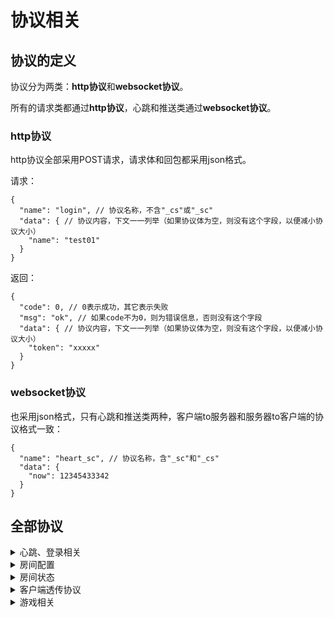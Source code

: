 # 协议相关

## 协议的定义

协议分为两类：**http协议**和**websocket协议**。

所有的请求类都通过**http协议**，心跳和推送类通过**websocket协议**。

### http协议

http协议全部采用POST请求，请求体和回包都采用json格式。

请求：

```jsonc
{
  "name": "login", // 协议名称，不含"_cs"或"_sc"
  "data": { // 协议内容，下文一一列举（如果协议体为空，则没有这个字段，以便减小协议大小）
    "name": "test01"
  }
}
```

返回：

```jsonc
{
  "code": 0, // 0表示成功，其它表示失败
  "msg": "ok", // 如果code不为0，则为错误信息，否则没有这个字段
  "data": { // 协议内容，下文一一列举（如果协议体为空，则没有这个字段，以便减小协议大小）
    "token": "xxxxx"
  }
}
```

### websocket协议

也采用json格式，只有心跳和推送类两种，客户端to服务器和服务器to客户端的协议格式一致：

```jsonc
{
  "name": "heart_sc", // 协议名称，含"_sc"和"_cs"
  "data": {
    "now": 12345433342
  }
}
```

## 全部协议

<details><summary>心跳、登录相关</summary>

**心跳请求**

协议类型：websocket

示例：

```jsonc
{
  "name": "heart_cs",
}
```

**心跳返回**

协议类型：websocket

示例：

```jsonc
{
  "name": "heart_sc",
  "data": {
    "now": 12345433342 // 服务器当前时间戳，单位毫秒
  }
}
```

**登录**

协议类型：http

请求：

```jsonc
{
  "name": "login",
  "data": {
    "token": "xxxxx", // 客户端token，服务器是以token来判定唯一的用户
    "name": "test01" // 用户名
  }
}
```

返回：

```jsonc
{
  "code": 0,
  "data": {
    "rid": "test01" // 房间号，如果为null则表示没有房间
  }
}
```

</details> 

<details><summary>房间配置</summary>

**创建房间**

协议类型：http

请求：

```jsonc
{
  "name": "create_room",
  "data": { // 下文很多协议的结构都和这个一样
    "rid": "test01", // 房间名
    "type": 1, // 1-标准赛，2-BP赛，3-link赛
    "solo": false, // 是否为无导播局
    "add_robot": false, // 是否为打机器人局
    "game_time": 30, // 游戏总时间（不含倒计时），单位：分
    "countdown": 5, // 倒计时，单位：秒
    "games": ["6", "7", "8"], // 含有哪些作品
    "ranks": ["L", "EX"], // 含有哪些游戏难度，也就是L卡和EX卡
    "need_win": 2, // 需要胜利的局数，例如2表示bo3
    "difficulty": 1, // 难度（影响不同星级的卡的分布），1对应E，2对应N，3对应L，其它对应随机
    "cd_time": 30, // 选卡cd，收卡后要多少秒才能选下一张卡
    "reserved_type": 1 // 纯客户端用的一个类型字段，服务器只负责透传
  }
}
```

返回：

```jsonc
{
  "code": 0,
  "data": {
    "rid": "10" // 房间名
  }
}
```

**获取房间配置**

协议类型：http

请求：

```jsonc
{
  "name": "get_room_config",
  "data": {
    "rid": "test01" // 房间名
  }
}
```

返回：

```jsonc
{
  "code": 0,
  "data": { // 和create_room结构一样
  }
}
```

**修改房间配置**

协议类型：http

请求：

```jsonc
{
  "name": "update_room_config",
  "data": { // 和create_room结构一样
  }
}
```

返回：

```jsonc
{
  "code": 0
}
```

**推送房间配置更新**

协议类型：websocket

示例：

```jsonc
{
  "name": "update_room_config_sc",
  "data": { // 和create_room结构一样
  }
}
```

</details>

<details><summary>房间状态</summary>

**加入房间**

协议类型：http

请求：

```jsonc
{
  "name": "join_room",
  "data": {
    "rid": "test01" // 房间名
  }
}
```

返回：

```jsonc
{
  "code": 0,
  "data": {
    "rid": "test01", // 房间名
    "type": 1, // 1-标准赛，2-BP赛，3-link赛
    "host": "test00", // 房主的名字
    "names": ["test01", "test02"], // 玩家名字列表，一定有2个，没有人则对应位置为空
    "change_card_count": [1, 2], // 换卡次数，一定有2个，和上面的names一一对应
    "started": false, // 是否已经开始
    "score": [1, 2], // 比分，一定有2个，和上面的names一一对应
    "watchers": ["test03", "test04"] // 观众名字列表，有几个就是几个
  }
}
```

**离开房间**

协议类型：http

请求：

```jsonc
{
  "name": "leave_room"
}
```

返回：

```jsonc
{
  "code": 0
}
```

**观战（站起）**

协议类型：http

请求：

```jsonc
{
  "name": "stand_up"
}
```

返回：

```jsonc
{
  "code": 0
}
```

**作为选手（坐下）**

协议类型：http

请求：

```jsonc
{
  "name": "sit_down"
}
```

返回：

```jsonc
{
  "code": 0
}
```

**获取房间**

协议类型：http

请求：

```jsonc
{
  "name": "get_room"
}
```

返回：

```jsonc
{
  "code": 0,
  "data": { // 和join_room结构一样
  }
}
```

**推送房间状态更新**

*由于实时性要求非常高，考虑到websocket和http是两条信道，可能有并发问题，一律采用推送只推送发生了变化，客户端重新请求获取信息接口的方式*

协议类型：websocket

示例：

```jsonc
{
  "name": "update_room_sc"
}
```

</details>

<details><summary>客户端透传协议</summary>

协议类型：websocket

请求：

```json
{
  "name": "set_phase",
  "data": {
    "phase": 1
  }
}
```

返回：

```json
{
  "code": 0
}
```

请求：

```json
{
  "name": "get_phase"
}
```

返回：

```json
{
  "code": 0,
  "data": {
    "phase": 1
  }
}
```

</details>

<details><summary>游戏相关</summary>

**游戏开始**

协议类型：http

请求：

```jsonc
{
  "name": "start_game"
}
```

返回：

```jsonc
{
  "code": 0
}
```

**推送游戏开始**

协议类型：websocket

示例：

```jsonc
{
  "name": "start_game_sc",
  "data": { // 和create_room结构一样，也就是房间配置，以防同步失败
  }
}
```

**游戏结束**

协议类型：http

请求：

```jsonc
{
  "name": "stop_game",
  "data": {
    "winner": -1 // -1表示平局，0表示左边，1表示右边
  }
}
```

返回：

```jsonc
{
  "code": 0
}
```

**推送游戏结束**

协议类型：websocket

示例：

```jsonc
{
  "name": "stop_game_sc",
  "data": {
    "winner": -1 // -1表示平局，0表示左边，1表示右边
  }
}
```

**警告玩家**

协议类型：http

请求：

```jsonc
{
  "name": "gm_warn_player",
  "data": {
    "name": "test01" // 玩家名
  }
}
```

返回：

```jsonc
{
  "code": 0
}
```

**推送警告玩家**

协议类型：websocket

示例：

```jsonc
{
  "name": "gm_warn_player_sc",
  "data": {
    "name": "test01" // 玩家名
  }
}
```

**获取所有符卡**

协议类型：http

请求：

```jsonc
{
  "name": "get_all_spells"
}
```

返回：

```jsonc
{
  "code": 0,
  "data": {
    "spells": [
      {
        "index": 1, // 符卡唯一ID
        "game": "6", // 作品
        "name": "", // 符卡名
        "rank": "L", // 难度
        "star": 3, // 星级
        "desc": "", // 符卡描述
        "id": 1, // 在对应作品里的id
        "fastest": 1.0, // AI参数
        "one": 1.0, // AI参数
        "two": 1.0, // AI参数
        "three": 1.0, // AI参数
        "final": 1.0, // AI参数
        "bonus_rate": 1.0 // AI参数
      }, // 有25个符卡
    ],
    "left_time": 1, // 倒计时剩余时间，单位：毫秒
    "status": 1, // 0-未开始，1-赛前倒计时中，2-开始，3-暂停中，4-结束
    "left_cd_time": 1 // 选卡cd剩余时间，单位：毫秒
  }
}
```

**选卡**

协议类型：http

请求：

```jsonc
{
  "name": "select_spell",
  "data": {
    "index": 1 // 第几张卡，0-24
  }
}
```

返回：

```jsonc
{
  "code": 0
}
```

**收卡**

协议类型：http

请求：

```jsonc
{
  "name": "finish_spell",
  "data": {
    "index": 1 // 第几张卡，0-24
  }
}
```

返回：

```jsonc
{
  "code": 0
}
```

**房主修改卡**

协议类型：http

请求：

```jsonc
{
  "name": "update_spell_status",
  "data": {}
}
```

返回：

```jsonc
{
  "code": 0
}
```

**推送符卡状态**

*收到获取所有符卡协议之后一定会推送一个*

协议类型：websocket

示例：

```jsonc
{
  "name": "update_spell_status_sc",
  "data": {
    "spells": [ // 有可能一次推送多个
      {
        "index": 1, // 第几张，0-24
        "status": [1, 2] // 0-未选，1-已选，2-已收，分别左右两人
      }
    ],
    "causer": "test01" // 造成这个状态变化的玩家（可能是房主）（如果是获取所有符卡后的全量推送，则这个字段为空）
  }
}
```

</details>